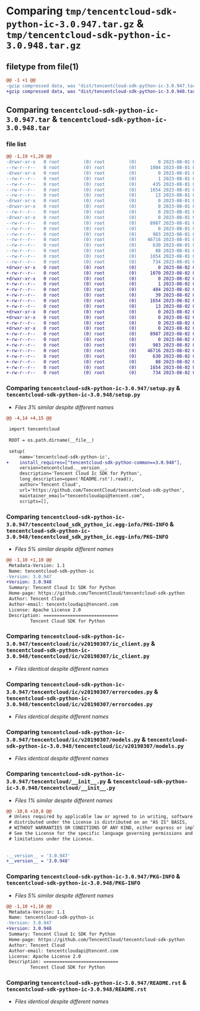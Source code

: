 # Comparing `tmp/tencentcloud-sdk-python-ic-3.0.947.tar.gz` & `tmp/tencentcloud-sdk-python-ic-3.0.948.tar.gz`

## filetype from file(1)

```diff
@@ -1 +1 @@
-gzip compressed data, was "dist/tencentcloud-sdk-python-ic-3.0.947.tar", last modified: Tue Aug  1 00:49:52 2023, max compression
+gzip compressed data, was "dist/tencentcloud-sdk-python-ic-3.0.948.tar", last modified: Wed Aug  2 00:31:15 2023, max compression
```

## Comparing `tencentcloud-sdk-python-ic-3.0.947.tar` & `tencentcloud-sdk-python-ic-3.0.948.tar`

### file list

```diff
@@ -1,19 +1,20 @@
-drwxr-xr-x   0 root         (0) root         (0)        0 2023-08-01 00:49:52.000000 tencentcloud-sdk-python-ic-3.0.947/
--rw-r--r--   0 root         (0) root         (0)     1004 2023-08-01 00:49:52.000000 tencentcloud-sdk-python-ic-3.0.947/setup.py
-drwxr-xr-x   0 root         (0) root         (0)        0 2023-08-01 00:49:52.000000 tencentcloud-sdk-python-ic-3.0.947/tencentcloud_sdk_python_ic.egg-info/
--rw-r--r--   0 root         (0) root         (0)        1 2023-08-01 00:49:52.000000 tencentcloud-sdk-python-ic-3.0.947/tencentcloud_sdk_python_ic.egg-info/dependency_links.txt
--rw-r--r--   0 root         (0) root         (0)      435 2023-08-01 00:49:52.000000 tencentcloud-sdk-python-ic-3.0.947/tencentcloud_sdk_python_ic.egg-info/SOURCES.txt
--rw-r--r--   0 root         (0) root         (0)     1654 2023-08-01 00:49:52.000000 tencentcloud-sdk-python-ic-3.0.947/tencentcloud_sdk_python_ic.egg-info/PKG-INFO
--rw-r--r--   0 root         (0) root         (0)       13 2023-08-01 00:49:52.000000 tencentcloud-sdk-python-ic-3.0.947/tencentcloud_sdk_python_ic.egg-info/top_level.txt
-drwxr-xr-x   0 root         (0) root         (0)        0 2023-08-01 00:49:52.000000 tencentcloud-sdk-python-ic-3.0.947/tencentcloud/
-drwxr-xr-x   0 root         (0) root         (0)        0 2023-08-01 00:49:52.000000 tencentcloud-sdk-python-ic-3.0.947/tencentcloud/ic/
--rw-r--r--   0 root         (0) root         (0)        0 2023-08-01 00:49:52.000000 tencentcloud-sdk-python-ic-3.0.947/tencentcloud/ic/__init__.py
-drwxr-xr-x   0 root         (0) root         (0)        0 2023-08-01 00:49:52.000000 tencentcloud-sdk-python-ic-3.0.947/tencentcloud/ic/v20190307/
--rw-r--r--   0 root         (0) root         (0)     8987 2023-08-01 00:49:52.000000 tencentcloud-sdk-python-ic-3.0.947/tencentcloud/ic/v20190307/ic_client.py
--rw-r--r--   0 root         (0) root         (0)        0 2023-08-01 00:49:52.000000 tencentcloud-sdk-python-ic-3.0.947/tencentcloud/ic/v20190307/__init__.py
--rw-r--r--   0 root         (0) root         (0)      983 2023-08-01 00:49:52.000000 tencentcloud-sdk-python-ic-3.0.947/tencentcloud/ic/v20190307/errorcodes.py
--rw-r--r--   0 root         (0) root         (0)    46716 2023-08-01 00:49:52.000000 tencentcloud-sdk-python-ic-3.0.947/tencentcloud/ic/v20190307/models.py
--rw-r--r--   0 root         (0) root         (0)      630 2023-08-01 00:49:52.000000 tencentcloud-sdk-python-ic-3.0.947/tencentcloud/__init__.py
--rw-r--r--   0 root         (0) root         (0)       88 2023-08-01 00:49:52.000000 tencentcloud-sdk-python-ic-3.0.947/setup.cfg
--rw-r--r--   0 root         (0) root         (0)     1654 2023-08-01 00:49:52.000000 tencentcloud-sdk-python-ic-3.0.947/PKG-INFO
--rw-r--r--   0 root         (0) root         (0)      734 2023-08-01 00:49:52.000000 tencentcloud-sdk-python-ic-3.0.947/README.rst
+drwxr-xr-x   0 root         (0) root         (0)        0 2023-08-02 00:31:15.000000 tencentcloud-sdk-python-ic-3.0.948/
+-rw-r--r--   0 root         (0) root         (0)     1070 2023-08-02 00:31:15.000000 tencentcloud-sdk-python-ic-3.0.948/setup.py
+drwxr-xr-x   0 root         (0) root         (0)        0 2023-08-02 00:31:15.000000 tencentcloud-sdk-python-ic-3.0.948/tencentcloud_sdk_python_ic.egg-info/
+-rw-r--r--   0 root         (0) root         (0)        1 2023-08-02 00:31:15.000000 tencentcloud-sdk-python-ic-3.0.948/tencentcloud_sdk_python_ic.egg-info/dependency_links.txt
+-rw-r--r--   0 root         (0) root         (0)      484 2023-08-02 00:31:15.000000 tencentcloud-sdk-python-ic-3.0.948/tencentcloud_sdk_python_ic.egg-info/SOURCES.txt
+-rw-r--r--   0 root         (0) root         (0)       39 2023-08-02 00:31:15.000000 tencentcloud-sdk-python-ic-3.0.948/tencentcloud_sdk_python_ic.egg-info/requires.txt
+-rw-r--r--   0 root         (0) root         (0)     1654 2023-08-02 00:31:15.000000 tencentcloud-sdk-python-ic-3.0.948/tencentcloud_sdk_python_ic.egg-info/PKG-INFO
+-rw-r--r--   0 root         (0) root         (0)       13 2023-08-02 00:31:15.000000 tencentcloud-sdk-python-ic-3.0.948/tencentcloud_sdk_python_ic.egg-info/top_level.txt
+drwxr-xr-x   0 root         (0) root         (0)        0 2023-08-02 00:31:15.000000 tencentcloud-sdk-python-ic-3.0.948/tencentcloud/
+drwxr-xr-x   0 root         (0) root         (0)        0 2023-08-02 00:31:15.000000 tencentcloud-sdk-python-ic-3.0.948/tencentcloud/ic/
+-rw-r--r--   0 root         (0) root         (0)        0 2023-08-02 00:31:15.000000 tencentcloud-sdk-python-ic-3.0.948/tencentcloud/ic/__init__.py
+drwxr-xr-x   0 root         (0) root         (0)        0 2023-08-02 00:31:15.000000 tencentcloud-sdk-python-ic-3.0.948/tencentcloud/ic/v20190307/
+-rw-r--r--   0 root         (0) root         (0)     8987 2023-08-02 00:31:15.000000 tencentcloud-sdk-python-ic-3.0.948/tencentcloud/ic/v20190307/ic_client.py
+-rw-r--r--   0 root         (0) root         (0)        0 2023-08-02 00:31:15.000000 tencentcloud-sdk-python-ic-3.0.948/tencentcloud/ic/v20190307/__init__.py
+-rw-r--r--   0 root         (0) root         (0)      983 2023-08-02 00:31:15.000000 tencentcloud-sdk-python-ic-3.0.948/tencentcloud/ic/v20190307/errorcodes.py
+-rw-r--r--   0 root         (0) root         (0)    46716 2023-08-02 00:31:15.000000 tencentcloud-sdk-python-ic-3.0.948/tencentcloud/ic/v20190307/models.py
+-rw-r--r--   0 root         (0) root         (0)      630 2023-08-02 00:31:15.000000 tencentcloud-sdk-python-ic-3.0.948/tencentcloud/__init__.py
+-rw-r--r--   0 root         (0) root         (0)       88 2023-08-02 00:31:15.000000 tencentcloud-sdk-python-ic-3.0.948/setup.cfg
+-rw-r--r--   0 root         (0) root         (0)     1654 2023-08-02 00:31:15.000000 tencentcloud-sdk-python-ic-3.0.948/PKG-INFO
+-rw-r--r--   0 root         (0) root         (0)      734 2023-08-02 00:31:15.000000 tencentcloud-sdk-python-ic-3.0.948/README.rst
```

### Comparing `tencentcloud-sdk-python-ic-3.0.947/setup.py` & `tencentcloud-sdk-python-ic-3.0.948/setup.py`

 * *Files 3% similar despite different names*

```diff
@@ -4,14 +4,15 @@
 
 import tencentcloud
 
 ROOT = os.path.dirname(__file__)
 
 setup(
     name='tencentcloud-sdk-python-ic',
+    install_requires=["tencentcloud-sdk-python-common==3.0.948"],
     version=tencentcloud.__version__,
     description='Tencent Cloud Ic SDK for Python',
     long_description=open('README.rst').read(),
     author='Tencent Cloud',
     url='https://github.com/TencentCloud/tencentcloud-sdk-python',
     maintainer_email="tencentcloudapi@tencent.com",
     scripts=[],
```

### Comparing `tencentcloud-sdk-python-ic-3.0.947/tencentcloud_sdk_python_ic.egg-info/PKG-INFO` & `tencentcloud-sdk-python-ic-3.0.948/tencentcloud_sdk_python_ic.egg-info/PKG-INFO`

 * *Files 5% similar despite different names*

```diff
@@ -1,10 +1,10 @@
 Metadata-Version: 1.1
 Name: tencentcloud-sdk-python-ic
-Version: 3.0.947
+Version: 3.0.948
 Summary: Tencent Cloud Ic SDK for Python
 Home-page: https://github.com/TencentCloud/tencentcloud-sdk-python
 Author: Tencent Cloud
 Author-email: tencentcloudapi@tencent.com
 License: Apache License 2.0
 Description: ============================
         Tencent Cloud SDK for Python
```

### Comparing `tencentcloud-sdk-python-ic-3.0.947/tencentcloud/ic/v20190307/ic_client.py` & `tencentcloud-sdk-python-ic-3.0.948/tencentcloud/ic/v20190307/ic_client.py`

 * *Files identical despite different names*

### Comparing `tencentcloud-sdk-python-ic-3.0.947/tencentcloud/ic/v20190307/errorcodes.py` & `tencentcloud-sdk-python-ic-3.0.948/tencentcloud/ic/v20190307/errorcodes.py`

 * *Files identical despite different names*

### Comparing `tencentcloud-sdk-python-ic-3.0.947/tencentcloud/ic/v20190307/models.py` & `tencentcloud-sdk-python-ic-3.0.948/tencentcloud/ic/v20190307/models.py`

 * *Files identical despite different names*

### Comparing `tencentcloud-sdk-python-ic-3.0.947/tencentcloud/__init__.py` & `tencentcloud-sdk-python-ic-3.0.948/tencentcloud/__init__.py`

 * *Files 1% similar despite different names*

```diff
@@ -10,8 +10,8 @@
 # Unless required by applicable law or agreed to in writing, software
 # distributed under the License is distributed on an "AS IS" BASIS,
 # WITHOUT WARRANTIES OR CONDITIONS OF ANY KIND, either express or implied.
 # See the License for the specific language governing permissions and
 # limitations under the License.
 
 
-__version__ = '3.0.947'
+__version__ = '3.0.948'
```

### Comparing `tencentcloud-sdk-python-ic-3.0.947/PKG-INFO` & `tencentcloud-sdk-python-ic-3.0.948/PKG-INFO`

 * *Files 5% similar despite different names*

```diff
@@ -1,10 +1,10 @@
 Metadata-Version: 1.1
 Name: tencentcloud-sdk-python-ic
-Version: 3.0.947
+Version: 3.0.948
 Summary: Tencent Cloud Ic SDK for Python
 Home-page: https://github.com/TencentCloud/tencentcloud-sdk-python
 Author: Tencent Cloud
 Author-email: tencentcloudapi@tencent.com
 License: Apache License 2.0
 Description: ============================
         Tencent Cloud SDK for Python
```

### Comparing `tencentcloud-sdk-python-ic-3.0.947/README.rst` & `tencentcloud-sdk-python-ic-3.0.948/README.rst`

 * *Files identical despite different names*

